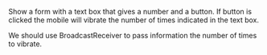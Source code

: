 Show a form with a text box that gives a number and a button. If button is clicked the mobile will vibrate the number of times indicated in the text box.

We should use BroadcastReceiver to pass information the number of times to vibrate.
